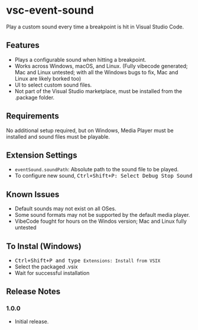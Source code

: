 # vsc-event-sound

Play a custom sound every time a breakpoint is hit in Visual Studio Code.

## Features

- Plays a configurable sound when hitting a breakpoint.
- Works across Windows, macOS, and Linux.  (Fully vibecode generated; Mac and Linux untested; with all the Windows bugs to fix, Mac and Linux are likely borked too)
- UI to select custom sound files.
- Not part of the Visual Studio marketplace, must be installed from the .package folder.

## Requirements

No additional setup required, but on Windows, Media Player must be installed and sound files must be playable.

## Extension Settings

- `eventSound.soundPath`: Absolute path to the sound file to be played.
- To configure new sound, <kbd>Ctrl<kbd>+<kbd>Shift<kbd>+<kbd>P<kbd>: Select Debug Stop Sound

## Known Issues

- Default sounds may not exist on all OSes.
- Some sound formats may not be supported by the default media player.
- VibeCode fought for hours on the Windos version; Mac and Linux fully untested

## To Instal (Windows)

- <kbd>Ctrl<kbd>+<kbd>Shift<kbd>+<kbd>P<kbd> and type `Extensions: Install from VSIX`
- Select the packaged .vsix
- Wait for successful installation

## Release Notes

### 1.0.0

- Initial release.
